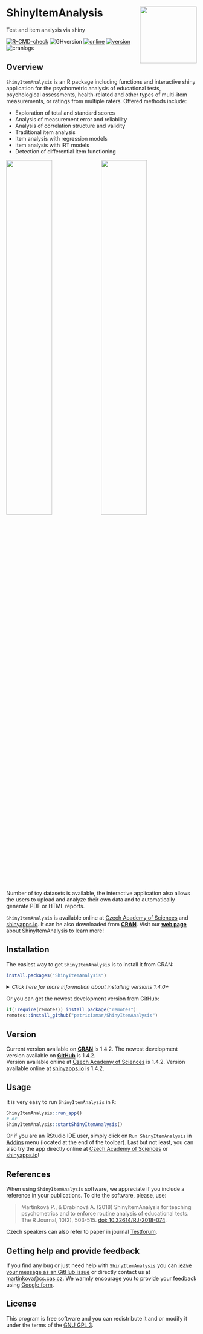 # ShinyItemAnalysis <img src="inst/ShinyItemAnalysis/www/sia_logo.svg" align="right" width=150/> 
Test and item analysis via shiny

<!-- badges: start -->
[![R-CMD-check](https://github.com/patriciamar/ShinyItemAnalysis/workflows/R-CMD-check/badge.svg)](https://github.com/patriciamar/ShinyItemAnalysis/actions)
![GHversion](https://img.shields.io/github/release/patriciamar/ShinyItemAnalysis.svg)
[![online](https://img.shields.io/badge/online-1.4.1-yellow.svg)](https://shiny.cs.cas.cz/ShinyItemAnalysis/)
[![version](https://www.r-pkg.org/badges/version/ShinyItemAnalysis)](https://CRAN.R-project.org/package=ShinyItemAnalysis)
![cranlogs](https://cranlogs.r-pkg.org/badges/ShinyItemAnalysis)
  <!-- badges: end -->

## Overview
`ShinyItemAnalysis` is an R package including functions and interactive shiny application for the psychometric analysis of educational tests,
    psychological assessments, health-related and other types of multi-item measurements, or ratings from multiple raters. 
    Offered methods include:

 * Exploration of total and standard scores
 * Analysis of measurement error and reliability
 * Analysis of correlation structure and validity
 * Traditional item analysis
 * Item analysis with regression models
 * Item analysis with IRT models
 * Detection of differential item functioning

<p float="center">
    <img src="https://cdn.jsdelivr.net/gh/patriciamar/ShinyItemAnalysis/.readme_assets/scrSIAintro.png" width="49%" />
    <img src="https://cdn.jsdelivr.net/gh/patriciamar/ShinyItemAnalysis/.readme_assets/scrSIAdif.png" width="49%" />
</p>

Number of toy datasets is available, the interactive application also allows the users to upload and analyze their own data and to automatically generate PDF or HTML reports.

`ShinyItemAnalysis` is available online at [Czech Academy of Sciences](https://shiny.cs.cas.cz/ShinyItemAnalysis/) and [shinyapps.io](https://cemp.shinyapps.io/ShinyItemAnalysis/). It can be also downloaded from [**CRAN**](https://CRAN.R-project.org/package=ShinyItemAnalysis). Visit our [**web page**](http://www.shinyitemanalysis.org/) about ShinyItemAnalysis to learn more!

## Installation

The easiest way to get `ShinyItemAnalysis` is to install it from CRAN:

```r
install.packages("ShinyItemAnalysis")
```

<p>
<details>
<summary><i>Click here for more information about installing versions 1.4.0+</i></summary>
<p>From <code>ShinyItemAnalysis</code> version 1.4.0 on, only the most necessary package dependencies are installed out of the box. You may be prompted later on to install additional packages ensuring a smooth run of the interactive application. To install everything straight out, use rather:</p>
  
```r
install.packages("ShinyItemAnalysis", dependencies = TRUE)
```
</details>
</p>

Or you can get the newest development version from GitHub:

```r
if(!require(remotes)) install.package("remotes")
remotes::install_github("patriciamar/ShinyItemAnalysis")
```

## Version
Current version available on [**CRAN**](https://CRAN.R-project.org/package=ShinyItemAnalysis) is 1.4.2. 
The newest development version available on [**GitHub**](https://github.com/patriciamar/ShinyItemAnalysis) is 1.4.2.<br> 
Version available online at [Czech Academy of Sciences](https://shiny.cs.cas.cz/ShinyItemAnalysis/) is 1.4.2. 
Version available online at [shinyapps.io](https://cemp.shinyapps.io/ShinyItemAnalysis/) is 1.4.2. <br> 

## Usage
It is very easy to run `ShinyItemAnalysis` in `R`:

```r
ShinyItemAnalysis::run_app()
# or
ShinyItemAnalysis::startShinyItemAnalysis()
```

Or if you are an RStudio IDE user, simply click on `Run ShinyItemAnalysis` in [Addins](https://rstudio.github.io/rstudioaddins/) menu (located at the end of the toolbar). Last but not least, you can also try the app directly online at [Czech Academy of Sciences](https://shiny.cs.cas.cz/ShinyItemAnalysis/) or [shinyapps.io](https://cemp.shinyapps.io/ShinyItemAnalysis/)!

## References
When using `ShinyItemAnalysis` software, we appreciate if you include a reference in your publications. To cite the software, please, use: 

> Martinková P., & Drabinová A. (2018) ShinyItemAnalysis for teaching psychometrics and to enforce routine analysis of educational tests. The R Journal, 10(2), 503-515.
> [doi: 10.32614/RJ-2018-074](https://doi.org/10.32614/RJ-2018-074).

Czech speakers can also refer to paper in journal [Testforum](https://doi.org/10.5817/TF2017-9-129).

## Getting help and provide feedback
If you find any bug or just need help with `ShinyItemAnalysis` you can [leave your message as an GitHub issue](https://github.com/patriciamar/ShinyItemAnalysis/issues) or directly contact us at [martinkova@cs.cas.cz](mailto:martinkova@cs.cas.cz). We warmly encourage you to provide your feedback using [Google form](https://docs.google.com/forms/d/e/1FAIpQLSdbk2mkDacMlhGQmkFPa4A-Z4KcFMMG1IXugM8eSTzN7m4xnA/viewform).

## License
This program is free software and you can redistribute it and or modify it under the terms of the [GNU GPL 3](https://www.gnu.org/licenses/gpl-3.0.en.html).


